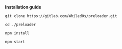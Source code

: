 **Installation guide**

`git clone https://gitlab.com/Whiled0s/preloader.git`

`cd ./preloader`

`npm install`

`npm start`
